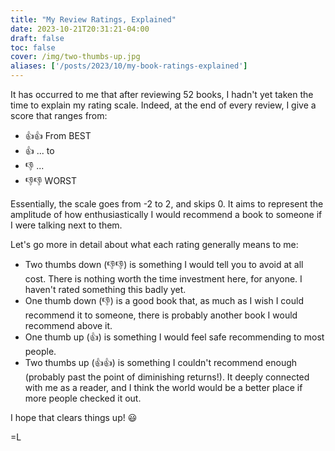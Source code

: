```yaml
---
title: "My Review Ratings, Explained"
date: 2023-10-21T20:31:21-04:00
draft: false
toc: false
cover: /img/two-thumbs-up.jpg
aliases: ['/posts/2023/10/my-book-ratings-explained']
---
```


It has occurred to me that after reviewing 52 books, I hadn't yet taken the
time to explain my rating scale. Indeed, at the end of every review, I
give a score that ranges from:

- 👍👍 From BEST
- 👍   ... to
- 👎   ...
- 👎👎 WORST

Essentially, the scale goes from -2 to 2, and skips 0. It aims to
represent the amplitude of how enthusiastically I would recommend a book
to someone if I were talking next to them.

Let's go more in detail about what each rating generally means to me:

- Two thumbs down (👎👎) is something I would tell you to avoid at all cost. There
  is nothing worth the time investment here, for anyone. I haven't rated
  something this badly yet.
- One thumb down (👎) is a good book that, as much as I wish I could recommend it
  to someone, there is probably another book I would recommend above it.
- One thumb up (👍) is something I would feel safe recommending to most people.
- Two thumbs up (👍👍) is something I couldn't recommend enough (probably
  past the point of diminishing returns!). It deeply connected with me
  as a reader, and I think the world would be a better place if more
  people checked it out.

I hope that clears things up! :smiley:

=L
